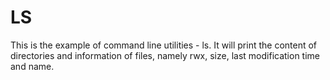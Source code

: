 # LS
This is the example of command line utilities - ls. It will print the content of directories and information of files, namely rwx, size, last modification time and name.
